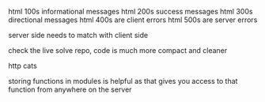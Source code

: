 html 100s informational messages
html 200s success messages
html 300s directional messages
html 400s are client errors
html 500s are server errors

server side needs to match with client side

check the live solve repo, code is much more compact and cleaner

http cats

storing functions in modules is helpful as that gives you access to that function from anywhere on the server

